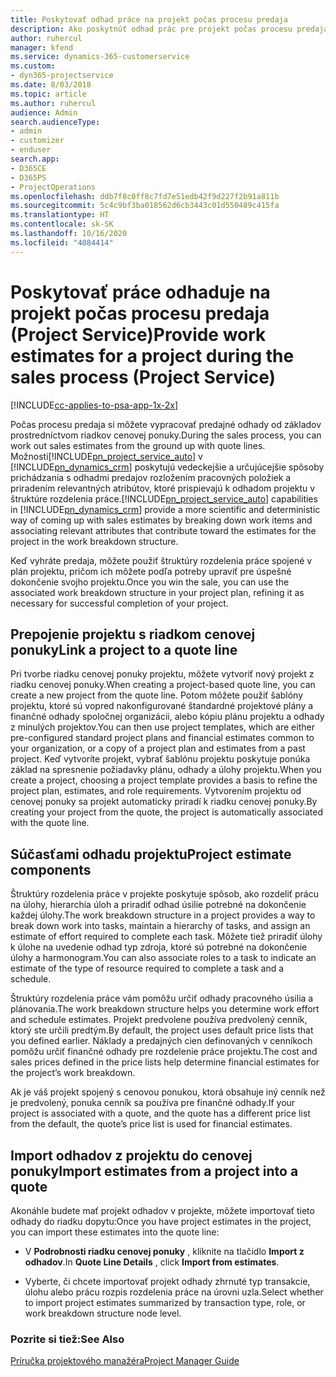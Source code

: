 ```yaml
---
title: Poskytovať odhad práce na projekt počas procesu predaja
description: Ako poskytnúť odhad prác pre projekt počas procesu predaja v Project Service
author: ruhercul
manager: kfend
ms.service: dynamics-365-customerservice
ms.custom:
- dyn365-projectservice
ms.date: 8/03/2018
ms.topic: article
ms.author: ruhercul
audience: Admin
search.audienceType:
- admin
- customizer
- enduser
search.app:
- D365CE
- D365PS
- ProjectOperations
ms.openlocfilehash: ddb7f8c0ff8c7fd7e51edb42f9d227f2b91a811b
ms.sourcegitcommit: 5c4c9bf3ba018562d6cb3443c01d550489c415fa
ms.translationtype: HT
ms.contentlocale: sk-SK
ms.lasthandoff: 10/16/2020
ms.locfileid: "4084414"
---
```

# <a name="provide-work-estimates-for-a-project-during-the-sales-process-project-service"></a><span data-ttu-id="bde87-103">Poskytovať práce odhaduje na projekt počas procesu predaja (Project Service)</span><span class="sxs-lookup"><span data-stu-id="bde87-103">Provide work estimates for a project during the sales process (Project Service)</span></span>

[!INCLUDE[cc-applies-to-psa-app-1x-2x](../includes/cc-applies-to-psa-app-1x-2x.md)]

<span data-ttu-id="bde87-104">Počas procesu predaja si môžete vypracovať predajné odhady od základov prostredníctvom riadkov cenovej ponuky.</span><span class="sxs-lookup"><span data-stu-id="bde87-104">During the sales process, you can work out sales estimates from the ground up with quote lines.</span></span> <span data-ttu-id="bde87-105">Možnosti[!INCLUDE[pn_project_service_auto](../includes/pn-project-service-auto.md)] v [!INCLUDE[pn_dynamics_crm](../includes/pn-dynamics-crm.md)] poskytujú vedeckejšie a určujúcejšie spôsoby prichádzania s odhadmi predajov rozložením pracovných položiek a priradením relevantných atribútov, ktoré prispievajú k odhadom projektu v štruktúre rozdelenia práce.</span><span class="sxs-lookup"><span data-stu-id="bde87-105">[!INCLUDE[pn_project_service_auto](../includes/pn-project-service-auto.md)] capabilities in [!INCLUDE[pn_dynamics_crm](../includes/pn-dynamics-crm.md)] provide a more scientific and deterministic way of coming up with sales estimates by breaking down work items and associating relevant attributes that contribute toward the estimates for the project in the work breakdown structure.</span></span>  
  
 <span data-ttu-id="bde87-106">Keď vyhráte predaja, môžete použiť štruktúry rozdelenia práce spojené v plán projektu, pričom ich môžete podľa potreby upraviť pre úspešné dokončenie svojho projektu.</span><span class="sxs-lookup"><span data-stu-id="bde87-106">Once you win the sale, you can use the associated work breakdown structure in your project plan, refining it as necessary for successful completion of your project.</span></span>  
  
## <a name="link-a-project-to-a-quote-line"></a><span data-ttu-id="bde87-107">Prepojenie projektu s riadkom cenovej ponuky</span><span class="sxs-lookup"><span data-stu-id="bde87-107">Link a project to a quote line</span></span>  
 <span data-ttu-id="bde87-108">Pri tvorbe riadku cenovej ponuky projektu, môžete vytvoriť nový projekt z riadku cenovej ponuky.</span><span class="sxs-lookup"><span data-stu-id="bde87-108">When creating a project-based quote line, you can create a new project from the quote line.</span></span> <span data-ttu-id="bde87-109">Potom môžete použiť šablóny projektu, ktoré sú vopred nakonfigurované štandardné projektové plány a finančné odhady spoločnej organizácii, alebo kópiu plánu projektu a odhady z minulých projektov.</span><span class="sxs-lookup"><span data-stu-id="bde87-109">You can then use project templates, which are either pre-configured standard project plans and financial estimates common to your organization, or a copy of a project plan and estimates from a past project.</span></span> <span data-ttu-id="bde87-110">Keď vytvoríte projekt, vybrať šablónu projektu poskytuje ponúka základ na spresnenie požiadavky plánu, odhady a úlohy projektu.</span><span class="sxs-lookup"><span data-stu-id="bde87-110">When you create a project, choosing a project template provides a basis to refine the project plan, estimates, and role requirements.</span></span> <span data-ttu-id="bde87-111">Vytvorením projektu od cenovej ponuky sa projekt automaticky priradí k riadku cenovej ponuky.</span><span class="sxs-lookup"><span data-stu-id="bde87-111">By creating your project from the quote, the project is automatically associated with the quote line.</span></span>  
  
## <a name="project-estimate-components"></a><span data-ttu-id="bde87-112">Súčasťami odhadu projektu</span><span class="sxs-lookup"><span data-stu-id="bde87-112">Project estimate components</span></span>  
 <span data-ttu-id="bde87-113">Štruktúry rozdelenia práce v projekte poskytuje spôsob, ako rozdeliť prácu na úlohy, hierarchia úloh a priradiť odhad úsilie potrebné na dokončenie každej úlohy.</span><span class="sxs-lookup"><span data-stu-id="bde87-113">The work breakdown structure in a project provides a way to break down work into tasks, maintain a hierarchy of tasks, and assign an estimate of effort required to complete each task.</span></span> <span data-ttu-id="bde87-114">Môžete tiež priradiť úlohy k úlohe na uvedenie odhad typ zdroja, ktoré sú potrebné na dokončenie úlohy a harmonogram.</span><span class="sxs-lookup"><span data-stu-id="bde87-114">You can also associate roles to a task to indicate an estimate of the type of resource required to complete a task and a schedule.</span></span>  
  
 <span data-ttu-id="bde87-115">Štruktúry rozdelenia práce vám pomôžu určiť odhady pracovného úsilia a plánovania.</span><span class="sxs-lookup"><span data-stu-id="bde87-115">The work breakdown structure helps you determine work effort and schedule estimates.</span></span> <span data-ttu-id="bde87-116">Projekt predvolene používa predvolený cenník, ktorý ste určili predtým.</span><span class="sxs-lookup"><span data-stu-id="bde87-116">By default, the project uses default price lists that you defined earlier.</span></span> <span data-ttu-id="bde87-117">Náklady a predajných cien definovaných v cenníkoch pomôžu určiť finančné odhady pre rozdelenie práce projektu.</span><span class="sxs-lookup"><span data-stu-id="bde87-117">The cost and sales prices defined in the price lists help determine financial estimates for the project’s work breakdown.</span></span>  
  
 <span data-ttu-id="bde87-118">Ak je váš projekt spojený s cenovou ponukou, ktorá obsahuje iný cenník než je predvolený, ponuka cenník sa používa pre finančné odhady.</span><span class="sxs-lookup"><span data-stu-id="bde87-118">If your project is associated with a quote, and the quote has a different price list from the default, the quote’s price list is used for financial estimates.</span></span>  
  
## <a name="import-estimates-from-a-project-into-a-quote"></a><span data-ttu-id="bde87-119">Import odhadov z projektu do cenovej ponuky</span><span class="sxs-lookup"><span data-stu-id="bde87-119">Import estimates from a project into a quote</span></span>  
 <span data-ttu-id="bde87-120">Akonáhle budete mať projekt odhadov v projekte, môžete importovať tieto odhady do riadku dopytu:</span><span class="sxs-lookup"><span data-stu-id="bde87-120">Once you have project estimates in the project, you can import these estimates into the quote line:</span></span>  
  
-   <span data-ttu-id="bde87-121">V **Podrobnosti riadku cenovej ponuky** , kliknite na tlačidlo **Import z odhadov**.</span><span class="sxs-lookup"><span data-stu-id="bde87-121">In **Quote Line Details** , click **Import from estimates**.</span></span> 

-   <span data-ttu-id="bde87-122">Vyberte, či chcete importovať projekt odhady zhrnuté typ transakcie, úlohu alebo prácu rozpis rozdelenia práce na úrovni uzla.</span><span class="sxs-lookup"><span data-stu-id="bde87-122">Select whether to import project estimates summarized by transaction type, role, or work breakdown structure node level.</span></span>  
  
### <a name="see-also"></a><span data-ttu-id="bde87-123">Pozrite si tiež:</span><span class="sxs-lookup"><span data-stu-id="bde87-123">See Also</span></span>  
 [<span data-ttu-id="bde87-124">Príručka projektového manažéra</span><span class="sxs-lookup"><span data-stu-id="bde87-124">Project Manager Guide</span></span>](../psa/project-manager-guide.md)
